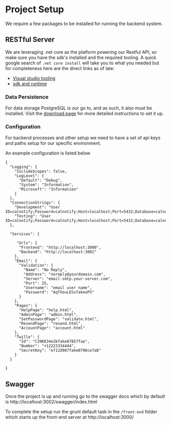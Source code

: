 # Project Setup

We require a few packages to be installed for running the backend system.



## RESTful Server

We are leveraging .net core as the platform powering our Restful API, so make sure you have the sdk's installed and the required tooling. A quick google search of `.net core install` will take you to what you needed but for completeness here are the direct links as of late:

* [Visual studio tooling](https://www.microsoft.com/net/core#windowsvs2015)
* [sdk and runtime](https://www.microsoft.com/net/download/core#/current)




### Data Persistence

For data storage PostgreSQL is our go to, and as such, it also must be installed. Visit the [download page](https://www.postgresql.org/download/)  for more detailed instructions to set it up. 





### Configuration

For backend processes and other setup we need to have a set of api keys and paths setup for our specific environment.

An example configuration is listed below

```
{
  "Logging": {
    "IncludeScopes": false,
    "LogLevel": {
      "Default": "Debug",
      "System": "Information",
      "Microsoft": "Information"
    }
  },
  "ConnectionStrings": {
    "Development": "User ID=calnotify;Password=calnotify;Host=localhost;Port=5432;Database=calnotify;Pooling=true;",
    "Testing": "User ID=calnotify;Password=calnotify;Host=localhost;Port=5432;Database=calnotifytest;Pooling=true;"
  },

  "Services": {
  
     "Urls": {
      "Frontend": "http://localhost:3000",
      "Backend": "http://localhost:3002"
    },
    "Email": {
      "Validation": {
        "Name": "No Reply",
        "Address": "noreply@yourdomain.com",
        "Server": "email-smtp.your-server.com",
        "Port": 25,
        "Username": "email user name",
        "Password": "AqTXouLESsfakeoP5"
      }
    },
    "Pages": {
      "HelpPage": "help.html",
      "AdminPage": "admin.html",
      "SetPasswordPage": "validate.html",
      "ResendPage": "resend.html",
      "AccountPage": "account.html"
    },
    "Twillo": {
      "Id": "C39KK34e2bfake87857fae",
      "Number": "+12223334444",
      "SecretKey": "e712d987fake0706ce7a8"
    }
  }

}
```





## Swagger

Once the project is up and running go to the swagger docs which by default is http://localhost:3002/swagger/index.html

To complete the setup run the grunt default task in the `/front-end` folder which starts up the front-end server at http://localhost:3000/



